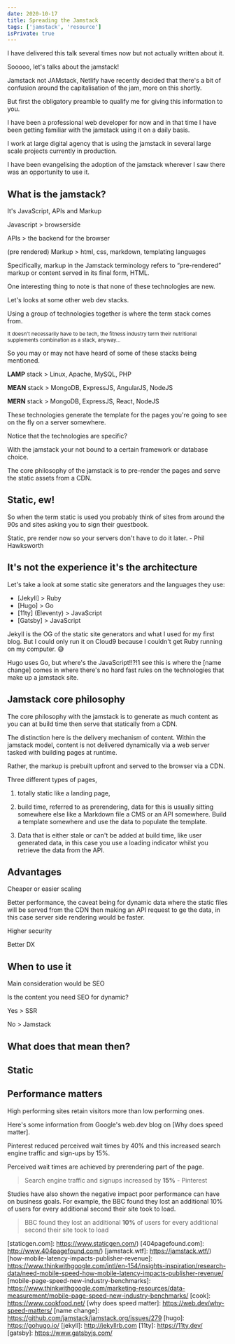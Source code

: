 ```yaml
---
date: 2020-10-17
title: Spreading the Jamstack
tags: ['jamstack', 'resource']
isPrivate: true
---
```


<script>
  import DateDistance from '$lib/components/date-distance.svelte'
  import Sarcasm from '$lib/components/sarcasm.svelte'
</script>

I have delivered this talk several times now but not actually written
about it.

Sooooo, let's talks about the jamstack!

Jamstack not JAMstack, Netlify have recently decided that there's a
bit of confusion around the capitalisation of the jam, more on this
shortly.

But first the obligatory preamble to qualify me for giving this
information to you.

I have been a professional web developer for <DateDistance
date="2018-03-08" /> now and in that time I have been getting familiar
with the jamstack using it on a daily basis.

I work at large digital agency that is using the jamstack in several
large scale projects currently in production.

I have been evangelising the adoption of the jamstack wherever I saw
there was an opportunity to use it.

## What is the jamstack?

It's JavaScript, APIs and Markup

Javascript > browserside

APIs > the backend for the browser

(pre rendered) Markup > html, css, markdown, templating languages

Specifically, markup in the Jamstack terminology refers to
“pre-rendered” markup or content served in its final form, HTML.

One interesting thing to note is that none of these technologies are
new.

Let's looks at some other web dev stacks.

Using a group of technologies together is where the term stack comes
from.

<small>
  It doesn't necessarily have to be tech, the fitness industry term
  their nutritional supplements combination as a stack, anyway...
</small>

So you may or may not have heard of some of these stacks being
mentioned.

**LAMP** stack > Linux, Apache, MySQL, PHP

**MEAN** stack > MongoDB, ExpressJS, AngularJS, NodeJS

**MERN** stack > MongoDB, ExpressJS, React, NodeJS

These technologies generate the template for the pages you're going to
see on the fly on a server somewhere.

Notice that the technologies are specific?

With the jamstack your not bound to a certain framework or database
choice.

The core philosophy of the jamstack is to pre-render the pages and
serve the static assets from a CDN.

## Static, ew!

So when the term static is used you probably think of sites from
around the 90s and sites asking you to sign their guestbook.

Static, pre render now so your servers don't have to do it later. -
Phil Hawksworth

## It's not the experience it's the architecture

Let's take a look at some static site generators and the languages
they use:

- [Jekyll] > Ruby
- [Hugo] > Go
- [11ty] (Eleventy) > JavaScript
- [Gatsby] > JavaScript

Jekyll is the OG of the static site generators and what I used for my
first blog. But I could only run it on Cloud9 because I couldn't get
Ruby running on my computer. 😅

Hugo uses Go, <Sarcasm fontWeight="700">but where's the
JavaScript!!?!1</Sarcasm> see this is where the [name change] comes in
where there's no hard fast rules on the technologies that make up a
jamstack site.

## Jamstack core philosophy

The core philosophy with the jamstack is to generate as much content
as you can at build time then serve that statically from a CDN.

The distinction here is the delivery mechanism of content. Within the
jamstack model, content is not delivered dynamically via a web server
tasked with building pages at runtime.

Rather, the markup is prebuilt upfront and served to the browser via a
CDN.

Three different types of pages,

1. totally static like a landing page,

2. build time, referred to as prerendering, data for this is usually
   sitting somewhere else like a Markdown file a CMS or an API
   somewhere. Build a template somewhere and use the data to populate
   the template.

3. Data that is either stale or can't be added at build time, like
   user generated data, in this case you use a loading indicator
   whilst you retrieve the data from the API.

## Advantages

Cheaper or easier scaling

Better performance, the caveat being for dynamic data where the static
files will be served from the CDN then making an API request to ge the
data, in this case server side rendering would be faster.

Higher security

Better DX

## When to use it

Main consideration would be SEO

Is the content you need SEO for dynamic?

Yes > SSR

No > Jamstack

## What does that mean then?

## Static

## Performance matters

High performing sites retain visitors more than low performing ones.

Here's some information from Google's web.dev blog on [Why does speed
matter].

Pinterest reduced perceived wait times by 40% and this increased
search engine traffic and sign-ups by 15%.

Perceived wait times are achieved by prerendering part of the page.

> Search engine traffic and signups increased by **15%** - Pinterest

Studies have also shown the negative impact poor performance can have
on business goals. For example, the BBC found they lost an additional
10% of users for every additional second their site took to load.

> BBC found they lost an additional **10%** of users for every
> additional second their site took to load

<!-- Links -->

[smashingmagazine.com]: https://smashingmagazine.com
[jfkt4.nyc]: https://jfkt4.nyc
[reactjs.org]: https://reactjs.org
[store.gatsbyjs.org]: https://store.gatsbyjs.org
[nozzle.io]: https://nozzle.io
[staticgen.com]: https://www.staticgen.com/)
[404pagefound.com]: http://www.404pagefound.com/)
[jamstack.wtf]: https://jamstack.wtf/)
[how-mobile-latency-impacts-publisher-revenue]:
  https://www.thinkwithgoogle.com/intl/en-154/insights-inspiration/research-data/need-mobile-speed-how-mobile-latency-impacts-publisher-revenue/
[mobile-page-speed-new-industry-benchmarks]:
  https://www.thinkwithgoogle.com/marketing-resources/data-measurement/mobile-page-speed-new-industry-benchmarks/
[cook]: https://www.cookfood.net/
[why does speed matter]: https://web.dev/why-speed-matters/
[name change]: https://github.com/jamstack/jamstack.org/issues/279
[hugo]: https://gohugo.io/
[jekyll]: http://jekyllrb.com
[11ty]: https://11ty.dev/
[gatsby]: https://www.gatsbyjs.com/
